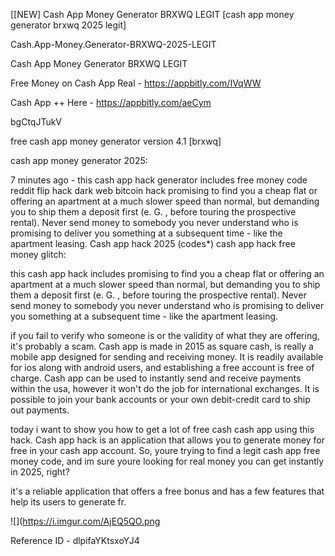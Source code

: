 [[NEW] Cash App Money Generator BRXWQ LEGIT [cash app money generator brxwq 2025 legit]

Cash.App-Money.Generator-BRXWQ-2025-LEGIT

Cash App Money Generator BRXWQ LEGIT

Free Money on Cash App Real -  https://appbitly.com/IVqWW


Cash App ++ Here - https://appbitly.com/aeCym


bgCtqJTukV

free cash app money generator version 4.1 [brxwq]

cash app money generator 2025:

7 minutes ago - this cash app hack generator includes free money code reddit flip hack dark web bitcoin hack promising to find you a cheap flat or offering an apartment at a much slower speed than normal, but demanding you to ship them a deposit first (e. G. , before touring the prospective rental). Never send money to somebody you never understand who is promising to deliver you something at a subsequent time - like the apartment leasing. Cash app hack 2025 (codes*) cash app hack free money glitch:

this cash app hack includes promising to find you a cheap flat or offering an apartment at a much slower speed than normal, but demanding you to ship them a deposit first (e. G. , before touring the prospective rental). Never send money to somebody you never understand who is promising to deliver you something at a subsequent time - like the apartment leasing.

if you fail to verify who someone is or the validity of what they are offering, it's probably a scam. Cash app is made in 2015 as square cash, is really a mobile app designed for sending and receiving money. It is readily available for ios along with android users, and establishing a free account is free of charge. Cash app can be used to instantly send and receive payments within the usa, however it won't do the job for international exchanges. It is possible to join your bank accounts or your own debit-credit card to ship out payments.

today i want to show you how to get a lot of free cash cash app using this hack. Cash app hack is an application that allows you to generate money for free in your cash app account. So, youre trying to find a legit cash app free money code, and im sure youre looking for real money you can get instantly in 2025, right?

it's a reliable application that offers a free bonus and has a few features that help its users to generate fr.

![](https://i.imgur.com/AjEQ5QO.png

Reference ID - dlpifaYKtsxoYJ4